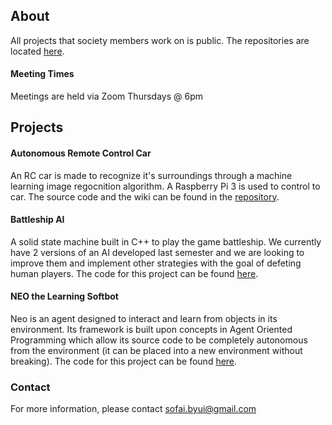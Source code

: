 ## About
All projects that society members work on is public. The repositories are located [here](https://github.com/sai-byui).

#### Meeting Times
Meetings are held via Zoom <!--in the STC 385 Tuesdays and --> Thursdays @ 6pm

## Projects

#### Autonomous Remote Control Car
An RC car is made to recognize it's surroundings through a machine learning image regocnition algorithm. A Raspberry Pi 3 is used to control to car. The source code and the wiki can be found in the [repository](https://github.com/sai-byui/arcc).

#### Battleship AI 
A solid state machine built in C++ to play the game battleship. We currently have 2 versions of an AI developed last semester and we are looking to improve them and implement other strategies with the goal of defeting human players. The code for this project can be found [here](https://github.com/sai-byui/BattleShipAI).

#### NEO the Learning Softbot
Neo is an agent designed to interact and learn from objects in its environment. Its framework is built upon concepts in Agent Oriented Programming which allow its source code to be completely autonomous from the environment (it can be placed into a new environment without breaking). The code for this project can be found [here](https://github.com/sai-byui/NEO_Learning_Softbot).

  
### Contact

For more information, please contact sofai.byui@gmail.com
